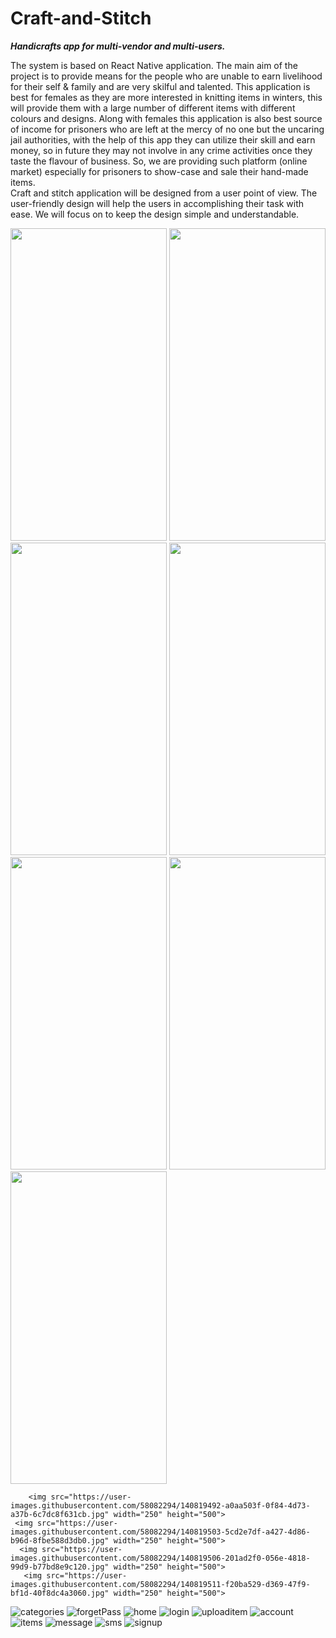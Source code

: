 # Craft-and-Stitch
***Handicrafts app for multi-vendor and multi-users.***

The system is based on React Native application. The main aim of the project is to provide means for the people who are unable to earn livelihood for their self & family and are very skilful and talented. This application is best for females as they are more interested in knitting items in winters, this will provide them with a large number of different items with different colours and designs. Along with females this application is also best source of income for prisoners who are left at the mercy of no one but the uncaring jail authorities, with the help of this app they can utilize their skill and earn money, so in future they may not involve in any crime activities once they taste the flavour of business. So, we are providing such platform (online market) especially for prisoners to show-case and sale their hand-made items.  
Craft and stitch application will be designed from a user point of view. The user-friendly design will help the users in accomplishing their task with ease. We will focus on to keep the design simple and understandable. 
 
 <img src="https://user-images.githubusercontent.com/58082294/140819325-ae3cabcf-c88c-466a-9121-64999476b508.jpg" width="250" height="500">
  <img src="https://user-images.githubusercontent.com/58082294/140819390-eed11d47-80e6-4731-9eb3-7d36f1df3073.jpg" width="250" height="500">
   <img src="https://user-images.githubusercontent.com/58082294/140819429-3956cd5c-bf0c-40b6-a12f-9d1f2bb15ca8.jpg" width="250" height="500">
    <img src="https://user-images.githubusercontent.com/58082294/140819441-c0789fb2-6f25-4ba5-b268-a07f52aeecc1.jpg" width="250" height="500">
     <img src="https://user-images.githubusercontent.com/58082294/140819469-05430a7e-e0a3-4d97-8bd8-98555a9f6ce9.jpg" width="250" height="500">
      <img src="https://user-images.githubusercontent.com/58082294/140819474-b27de6f1-4b0a-432e-8149-e9be66bb1f13.jpg" width="250" height="500">
       <img src="https://user-images.githubusercontent.com/58082294/140819486-ec95eef6-069f-4597-913b-069e7d310eb5.jpg" width="250" height="500">
       
        <img src="https://user-images.githubusercontent.com/58082294/140819492-a0aa503f-0f84-4d73-a37b-6c7dc8f631cb.jpg" width="250" height="500">
     <img src="https://user-images.githubusercontent.com/58082294/140819503-5cd2e7df-a427-4d86-b96d-8fbe588d3db0.jpg" width="250" height="500">
      <img src="https://user-images.githubusercontent.com/58082294/140819506-201ad2f0-056e-4818-99d9-b77bd8e9c120.jpg" width="250" height="500">
       <img src="https://user-images.githubusercontent.com/58082294/140819511-f20ba529-d369-47f9-bf1d-40f8dc4a3060.jpg" width="250" height="500">

![categories]()
![forgetPass]()
![home]()
![login]()
![uploaditem]()
![account]()
![items]()
![message]()
![sms]()
![signup]()
